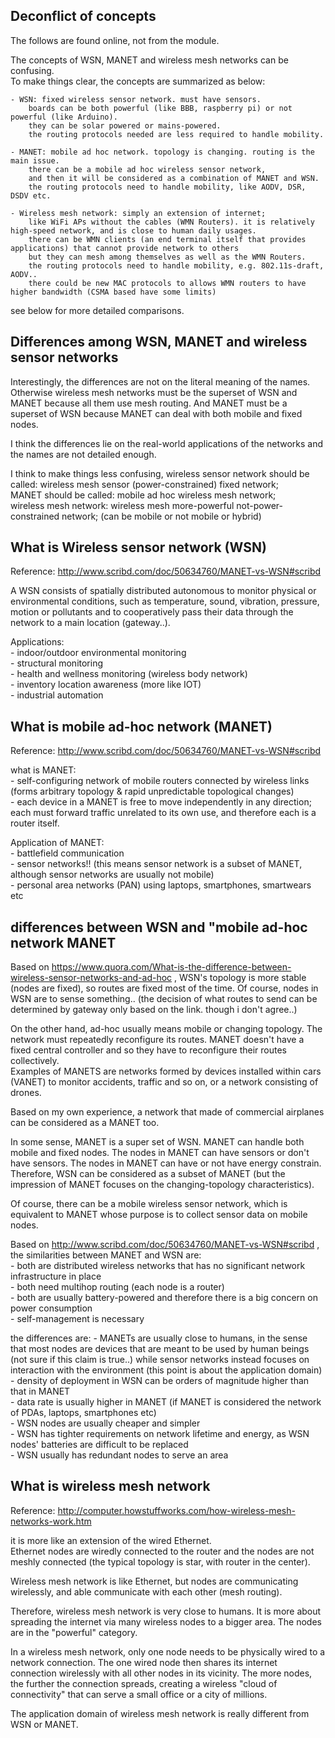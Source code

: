 Deconflict of concepts
------------------------------

The follows are found online, not from the module.

The concepts of WSN, MANET and wireless mesh networks can be confusing.  
To make things clear, the concepts are summarized as below:  

	- WSN: fixed wireless sensor network. must have sensors. 
		boards can be both powerful (like BBB, raspberry pi) or not powerful (like Arduino). 
		they can be solar powered or mains-powered.
		the routing protocols needed are less required to handle mobility.  

	- MANET: mobile ad hoc network. topology is changing. routing is the main issue. 
		there can be a mobile ad hoc wireless sensor network, 
		and then it will be considered as a combination of MANET and WSN. 
		the routing protocols need to handle mobility, like AODV, DSR, DSDV etc. 

	- Wireless mesh network: simply an extension of internet; 
		like WiFi APs without the cables (WMN Routers). it is relatively high-speed network, and is close to human daily usages. 
		there can be WMN clients (an end terminal itself that provides applications) that cannot provide network to others 
		but they can mesh among themselves as well as the WMN Routers. 
		the routing protocols need to handle mobility, e.g. 802.11s-draft, AODV..  
		there could be new MAC protocols to allows WMN routers to have higher bandwidth (CSMA based have some limits)

see below for more detailed comparisons.

Differences among WSN, MANET and wireless sensor networks
----------------------------------------------------------

Interestingly, the differences are not on the literal meaning of the names.  
Otherwise wireless mesh networks must be the superset of WSN and MANET because all them use mesh routing. 
And MANET must be a superset of WSN because MANET can deal with both mobile and fixed nodes.

I think the differences lie on the real-world applications of the networks and the names are not detailed enough.

I think to make things less confusing, wireless sensor network should be called: wireless mesh sensor (power-constrained) fixed network;  
MANET should be called: mobile ad hoc wireless mesh network;  
wireless mesh network: wireless mesh more-powerful not-power-constrained network; (can be mobile or not mobile or hybrid)


What is Wireless sensor network (WSN)
------------------------------------

Reference: http://www.scribd.com/doc/50634760/MANET-vs-WSN#scribd

A WSN consists of spatially distributed autonomous to monitor physical or environmental conditions, 
such as temperature, sound, vibration, pressure, motion or pollutants 
and to cooperatively pass their data through the network to a main location (gateway..).

Applications:  
	- indoor/outdoor environmental monitoring  
	- structural monitoring  
	- health and wellness monitoring (wireless body network)  
	- inventory location awareness (more like IOT)  
	- industrial automation

What is mobile ad-hoc network (MANET)
-------------------------

Reference: http://www.scribd.com/doc/50634760/MANET-vs-WSN#scribd

what is MANET:  
	- self-configuring network of mobile routers connected by wireless links (forms arbitrary topology & rapid unpredictable topological changes)  
	- each device in a MANET is free to move independently in any direction; each must forward traffic unrelated to its own use, and therefore each is a router itself.

Application of MANET:  
	- battlefield communication  
	- sensor networks!! (this means sensor network is a subset of MANET, although sensor networks are usually not mobile)  
	- personal area networks (PAN) using laptops, smartphones, smartwears etc  


differences between WSN and "mobile ad-hoc network MANET
-------------------------------------------------------------------------------------------

Based on https://www.quora.com/What-is-the-difference-between-wireless-sensor-networks-and-ad-hoc ,
WSN's topology is more stable (nodes are fixed), so routes are fixed most of the time. 
Of course, nodes in WSN are to sense something..
(the decision of what routes to send can be determined by gateway only based on the link. though i don't agree..)

On the other hand, ad-hoc usually means mobile or changing topology. 
The network must repeatedly reconfigure its routes. 
MANET doesn't have a fixed central controller and so they have to reconfigure their routes collectively.  
Examples of MANETS are networks formed by devices installed within cars (VANET) to monitor accidents, traffic and so on, 
or a network consisting of drones.

Based on my own experience, a network that made of commercial airplanes can be considered as a MANET too.

In some sense, MANET is a super set of WSN. 
MANET can handle both mobile and fixed nodes.
The nodes in MANET can have sensors or don't have sensors.
The nodes in MANET can have or not have energy constrain. 
Therefore, WSN can be considered as a subset of MANET (but the impression of MANET focuses on the changing-topology characteristics). 

Of course, there can be a mobile wireless sensor network, which is equivalent to MANET whose purpose is to collect sensor data on mobile nodes.


Based on http://www.scribd.com/doc/50634760/MANET-vs-WSN#scribd , 
the similarities between MANET and WSN are:  
	- both are distributed wireless networks that has no significant network infrastructure in place  
	- both need multihop routing (each node is a router)  
	- both are usually battery-powered and therefore there is a big concern on power consumption  
	- self-management is necessary

the differences are:
	- MANETs are usually close to humans, in the sense that most nodes are devices that are meant to be used by human beings (not sure if this claim is true..) 
		while sensor networks instead focuses on interaction with the environment (this point is about the application domain)  
	- density of deployment in WSN can be orders of magnitude higher than that in MANET  
	- data rate is usually higher in MANET (if MANET is considered the network of PDAs, laptops, smartphones etc)  
	- WSN nodes are usually cheaper and simpler  
	- WSN has tighter requirements on network lifetime and energy, as WSN nodes' batteries are difficult to be replaced  
	- WSN usually has redundant nodes to serve an area

	
What is wireless mesh network
--------------------------------------------------

Reference: http://computer.howstuffworks.com/how-wireless-mesh-networks-work.htm

it is more like an extension of the wired Ethernet.  
Ethernet nodes are wiredly connected to the router and the nodes are not meshly connected (the typical topology is star, with router in the center).

Wireless mesh network is like Ethernet, but nodes are communicating wirelessly, and able communicate with each other (mesh routing).

Therefore, wireless mesh network is very close to humans.
It is more about spreading the internet via many wireless nodes to a bigger area. 
The nodes are in the "powerful" category.

In a wireless mesh network, only one node needs to be physically wired to a network connection. 
The one wired node then shares its internet connection wirelessly with all other nodes in its vicinity. 
The more nodes, the further the connection spreads, creating a wireless "cloud of connectivity" that can serve a small office or a city of millions.

The application domain of wireless mesh network is really different from WSN or MANET. 
